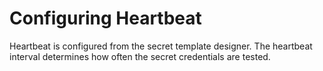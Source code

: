 [title]: # (Configuring Heartbeat)
[tags]: # (XXX)
[priority]: # (20)

# Configuring Heartbeat

Heartbeat is configured from the secret template designer. The heartbeat interval determines how often the secret credentials are tested.
